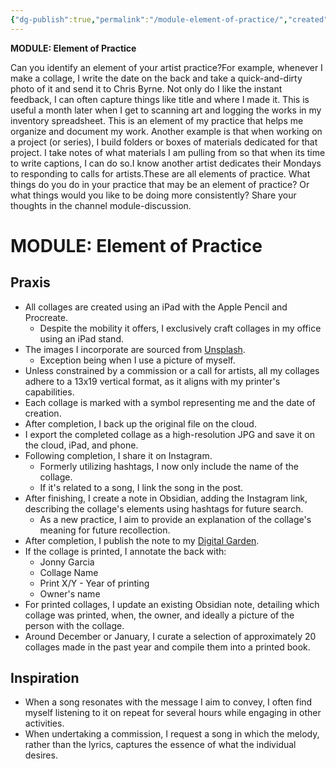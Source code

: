```yaml
---
{"dg-publish":true,"permalink":"/module-element-of-practice/","created":"2024-01-09T22:10:35.140-05:00","updated":"2024-01-10T09:22:29.510-05:00"}
---
```



**MODULE: Element of Practice**

Can you identify an element of your artist practice?For example, whenever I make a collage, I write the date on the back and take a quick-and-dirty photo of it and send it to Chris Byrne. Not only do I like the instant feedback, I can often capture things like title and where I made it. This is useful a month later when I get to scanning art and logging the works in my inventory spreadsheet. This is an element of my practice that helps me organize and document my work. Another example is that when working on a project (or series), I build folders or boxes of materials dedicated for that project. I take notes of what materials I am pulling from so that when its time to write captions, I can do so.I know another artist dedicates their Mondays to responding to calls for artists.These are all elements of practice. What things do you do in your practice that may be an element of practice? Or what things would you like to be doing more consistently? Share your thoughts in the channel module-discussion.

# MODULE: Element of Practice

## Praxis

- All collages are created using an iPad with the Apple Pencil and Procreate.
	- Despite the mobility it offers, I exclusively craft collages in my office using an iPad stand.
- The images I incorporate are sourced from [Unsplash](https://unsplash.com/).
	- Exception being when I use a picture of myself.
- Unless constrained by a commission or a call for artists, all my collages adhere to a 13x19 vertical format, as it aligns with my printer's capabilities.
- Each collage is marked with a symbol representing me and the date of creation.
- After completion, I back up the original file on the cloud.
- I export the completed collage as a high-resolution JPG and save it on the cloud, iPad, and phone.
- Following completion, I share it on Instagram.
	- Formerly utilizing hashtags, I now only include the name of the collage.
	- If it's related to a song, I link the song in the post.
- After finishing, I create a note in Obsidian, adding the Instagram link, describing the collage's elements using hashtags for future search.
	- As a new practice, I aim to provide an explanation of the collage's meaning for future recollection.
- After completion, I publish the note to my [Digital Garden](https://jonnygarcia.netlify.app/digital-collage/).
- If the collage is printed, I annotate the back with:
	- Jonny Garcia
	- Collage Name
	- Print X/Y - Year of printing
	- Owner's name
- For printed collages, I update an existing Obsidian note, detailing which collage was printed, when, the owner, and ideally a picture of the person with the collage.
- Around December or January, I curate a selection of approximately 20 collages made in the past year and compile them into a printed book.

## Inspiration

- When a song resonates with the message I aim to convey, I often find myself listening to it on repeat for several hours while engaging in other activities.
- When undertaking a commission, I request a song in which the melody, rather than the lyrics, captures the essence of what the individual desires.
